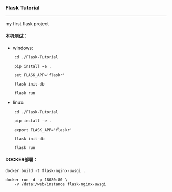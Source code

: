 ### Flask Tutorial
---
my first flask project

#### 本机测试：
* windows:
    
```    
    cd ./Flask-Tutorial

    pip install -e .

    set FLASK_APP='flaskr'
  
    flask init-db
  
    flask run
```
* linux:
```
    cd ./Flask-Tutorial

    pip install -e .
    
    export FLASK_APP='flaskr'
    
    flask init-db
    
    flask run
```


#### DOCKER部署：
```
docker build -t flask-nginx-uwsgi .

docker run -d -p 18080:80 \
    -v /data:/web/instance flask-nginx-uwsgi
```

